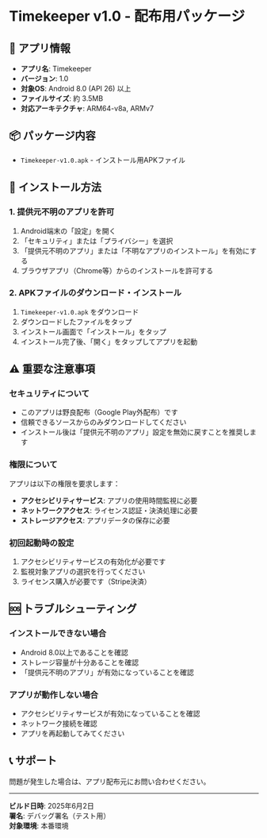 # Timekeeper v1.0 - 配布用パッケージ

## 📱 アプリ情報
- **アプリ名**: Timekeeper
- **バージョン**: 1.0
- **対象OS**: Android 8.0 (API 26) 以上
- **ファイルサイズ**: 約 3.5MB
- **対応アーキテクチャ**: ARM64-v8a, ARMv7

## 📦 パッケージ内容
- `Timekeeper-v1.0.apk` - インストール用APKファイル

## 🔧 インストール方法

### 1. 提供元不明のアプリを許可
1. Android端末の「設定」を開く
2. 「セキュリティ」または「プライバシー」を選択
3. 「提供元不明のアプリ」または「不明なアプリのインストール」を有効にする
4. ブラウザアプリ（Chrome等）からのインストールを許可する

### 2. APKファイルのダウンロード・インストール
1. `Timekeeper-v1.0.apk` をダウンロード
2. ダウンロードしたファイルをタップ
3. インストール画面で「インストール」をタップ
4. インストール完了後、「開く」をタップしてアプリを起動

## ⚠️ 重要な注意事項

### セキュリティについて
- このアプリは野良配布（Google Play外配布）です
- 信頼できるソースからのみダウンロードしてください
- インストール後は「提供元不明のアプリ」設定を無効に戻すことを推奨します

### 権限について
アプリは以下の権限を要求します：
- **アクセシビリティサービス**: アプリの使用時間監視に必要
- **ネットワークアクセス**: ライセンス認証・決済処理に必要
- **ストレージアクセス**: アプリデータの保存に必要

### 初回起動時の設定
1. アクセシビリティサービスの有効化が必要です
2. 監視対象アプリの選択を行ってください
3. ライセンス購入が必要です（Stripe決済）

## 🆘 トラブルシューティング

### インストールできない場合
- Android 8.0以上であることを確認
- ストレージ容量が十分あることを確認
- 「提供元不明のアプリ」が有効になっていることを確認

### アプリが動作しない場合
- アクセシビリティサービスが有効になっていることを確認
- ネットワーク接続を確認
- アプリを再起動してみてください

## 📞 サポート
問題が発生した場合は、アプリ配布元にお問い合わせください。

---
**ビルド日時**: 2025年6月2日  
**署名**: デバッグ署名（テスト用）  
**対象環境**: 本番環境 